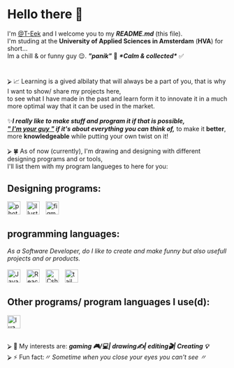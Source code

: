 <h1> Hello there 👋</h1>
<div>I'm <a href="https://github.com/T-Eek">@T-Eek</a></b> and I welcome you to my <b><i>README.md</i></b> (this file).<br></div>
I'm studing at the <b>University of Applied Sciences in Amsterdam</b> (<b>HVA</b>) for short... <br />
Im a chill & or funny guy 😌. <b><i>"panik"</i></b> 🚫 <b><i>*Calm & collected*</i></b> ✅<br>
  
  #
  <div>
    ⮚ 📈 Learning is a gived albilaty that will always be a part of you, that is why I want to show/ share my projects here, <br/>
              to see what I have made in the past and learn form it to innovate it in a much more optimal way that it can be used in the market.<br /><br />
        ✨<b><i>I really like to make stuff and program it if that is possible, <br />
              <u>" I'm your guy "</u> if it's about everything you can think of,</i></b> to make it <b>better</b>, more <b>knowledgeable</b> while putting your own twist on it!
  </div><br / >

<div>
    ⮚ 🍀 As of now (currently), I'm drawing and designing with different designing programs and or tools,<br />
          I'll list them with my program langueges to here for you:
      <h2>Designing programs:</h2>
        <img align="auto" alt="photoshop" width="30px" style="padding-right:10px"
          src="https://cdn.jsdelivr.net/gh/devicons/devicon@latest/icons/photoshop/photoshop-original.svg" />
        <img align="auto" alt="illustrator" width="30px" style="padding-right:10px"
          src="https://cdn.jsdelivr.net/gh/devicons/devicon@latest/icons/illustrator/illustrator-original.svg" />
        <img align="auto" alt="figma" width="30px" style="padding-right:10px"
          src="https://cdn.jsdelivr.net/gh/devicons/devicon@latest/icons/figma/figma-original.svg" /><br />
      <h2>programming languages:</h2>
        <i>As a Software Developer, do I like to create and make funny but also usefull projects and or products.</i><br /><br />
        <img align="auto" alt="JavaScript" width="30px" style="padding-right:10px"
          src="https://cdn.jsdelivr.net/gh/devicons/devicon/icons/javascript/javascript-original.svg" />
        <img align="auto" alt="React" width="30px" style="padding-right:10px"
          src="https://cdn.jsdelivr.net/gh/devicons/devicon/icons/react/react-original-wordmark.svg" />
        <img align="auto" alt="Csharp" width="30px" style="padding-right:10px"
          src="https://cdn.jsdelivr.net/gh/devicons/devicon/icons/csharp/csharp-original.svg" />
            <img align="auto" alt="tailwindcss" width="30px" style="padding-right:10px"
              src="https://cdn.jsdelivr.net/gh/devicons/devicon@latest/icons/tailwindcss/tailwindcss-plain-wordmark.svg" />
        <h2>Other programs/ program languages I use(d):</h2>
          <img align="auto" alt="lua" width="30px" style="padding-right:10px"
          src="https://cdn.jsdelivr.net/gh/devicons/devicon@latest/icons/lua/lua-original.svg" />
  </div><br />
          
⮚ 👯 My interests are: <b><i>gaming 🎮/💻| drawing✍| editing🎬| Creating 💡</i></b><br>
⮚ ⚡ Fun fact:<i>〃 Sometime when you close your eyes you can't see 〃</i>


<!--
**T-Eek/T-Eek** is a ✨ _special_ ✨ repository because its `README.md` (this file) appears on your GitHub profile.

Here are some ideas to get you started:

- 🔭 I’m currently working on ...
- 🌱 I’m currently learning ...
- 👯 I’m looking to collaborate on ...
- 🤔 I’m looking for help with ...
- 💬 Ask me about ...
- 📫 How to reach me: ...
- 😄 Pronouns: ...
-->
